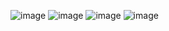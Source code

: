 ![image](https://github.com/user-attachments/assets/76f09e96-bc49-45e6-b155-fc908d6c7200)
![image](https://github.com/user-attachments/assets/63ef9589-66df-4b37-ac88-ea193660fc24)
![image](https://github.com/user-attachments/assets/a31b7086-d43c-4d67-aacc-6b9004a20288)
![image](https://github.com/user-attachments/assets/15dd56d1-49f3-46dc-a038-657e6925da80)
